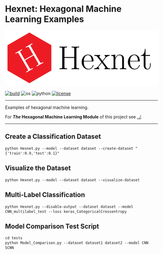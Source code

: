 Hexnet: Hexagonal Machine Learning Examples
===========================================


![Hexnet logo](../../doc/logos/Hexnet_logo_large.png "Hexnet logo")

[![build](https://travis-ci.com/TSchlosser13/Hexnet.svg?branch=master)](https://travis-ci.com/TSchlosser13/Hexnet)
![os](https://img.shields.io/badge/os-linux%20%7C%20windows-blue)
![python](https://img.shields.io/badge/python-3.7-blue)
[![license](https://img.shields.io/github/license/TSchlosser13/Hexnet)](https://github.com/TSchlosser13/Hexnet/blob/master/_ML/LICENSE.txt)


---

Examples of hexagonal machine learning.

For **_The_ Hexagonal Machine Learning Module** of this project see [../](https://github.com/TSchlosser13/Hexnet/tree/master/_ML).

---




Create a Classification Dataset
-------------------------------

```
python Hexnet.py --model --dataset dataset --create-dataset "{'train':0.9,'test':0.1}"
```


Visualize the Dataset
---------------------

```
python Hexnet.py --model --dataset dataset --visualize-dataset
```


Multi-Label Classification
--------------------------

```
python Hexnet.py --disable-output --dataset dataset --model CNN_multilabel_test --loss keras_CategoricalCrossentropy
```


Model Comparison Test Script
----------------------------

```
cd tests
python Model_Comparison.py --dataset dataset1 dataset2 --model CNN SCNN
```


